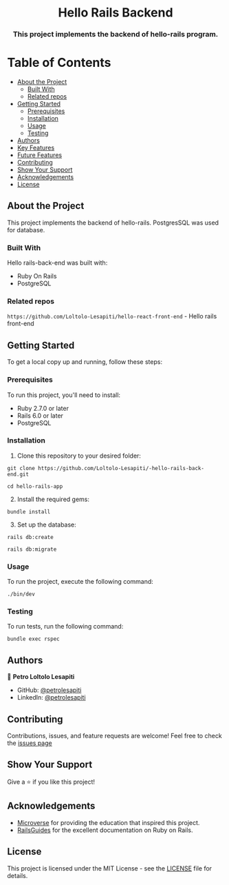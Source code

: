 <div align="center">
  
  
  <h1>Hello Rails Backend</h1>
  <h3>This project implements the backend of hello-rails program.  </h3>
</div>

# Table of Contents

- [About the Project](#about-the-project)
  - [Built With](#built-with)
  - [Related repos](#related-repos)
- [Getting Started](#getting-started)
  - [Prerequisites](#prerequisites)
  - [Installation](#installation)
  - [Usage](#usage)
  - [Testing](#testing)
- [Authors](#authors)
- [Key Features](#key-features)
- [Future Features](#future-features)
- [Contributing](#contributing)
- [Show Your Support](#show-your-support)
- [Acknowledgements](#acknowledgements)
- [License](#license)

## About the Project

This project implements the backend of hello-rails. PostgresSQL was used for database.

### Built With

Hello rails-back-end was built with:

- Ruby On Rails
- PostgreSQL

### Related repos

`https://github.com/Loltolo-Lesapiti/hello-react-front-end` - Hello rails front-end

## Getting Started

To get a local copy up and running, follow these steps:

### Prerequisites

To run this project, you'll need to install:

- Ruby 2.7.0 or later
- Rails 6.0 or later
- PostgreSQL

### Installation

1. Clone this repository to your desired folder:

`git clone https://github.com/Loltolo-Lesapiti/-hello-rails-back-end.git`

`cd hello-rails-app`

2. Install the required gems:

`bundle install`

3. Set up the database:

`rails db:create`

`rails db:migrate`

### Usage

To run the project, execute the following command:

`./bin/dev`

### Testing

To run tests, run the following command:

`bundle exec rspec`

## Authors

👤 **Petro Loltolo Lesapiti**

- GitHub: [@petrolesapiti](https://github.com/Loltolo-Lesapiti)
- LinkedIn: [@petrolesapiti](https://www.linkedin.com/in/petrolesapitiloltolo/)

## Contributing

Contributions, issues, and feature requests are welcome! Feel free to check the [issues page]()

## Show Your Support

Give a ⭐️ if you like this project!

## Acknowledgements

- [Microverse](https://www.microverse.org/) for providing the education that inspired this project.
- [RailsGuides](https://guides.rubyonrails.org/) for the excellent documentation on Ruby on Rails.

## License

This project is licensed under the MIT License - see the [LICENSE](./LICENSE) file for details.
